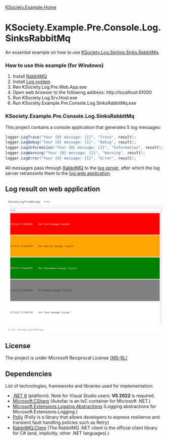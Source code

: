 [KSociety.Example Home](https://github.com/K-Society/KSociety.Example)

# KSociety.Example.Pre.Console.Log.SinksRabbitMq

An essential example on how to use [KSociety.Log.Serilog.Sinks.RabbitMq](https://github.com/K-Society/KSociety.Log/tree/master/Src/01/Sink/KSociety.Log.Serilog.Sinks.RabbitMq).

### How to use this example (for Windows)

1. Install [RabbitMQ](https://github.com/K-Society/KSociety.RabbitMQ.Install/releases)
2. Install [Log system](https://github.com/K-Society/KSociety.Log/releases)
3. Ren KSociety.Log.Pre.Web.App.exe
4. Open web browser to the following address: http://localhost:61000
5. Run KSociety.Log.Srv.Host.exe
6. Run KSociety.Example.Pre.Console.Log.SinksRabbitMq.exe

### KSociety.Example.Pre.Console.Log.SinksRabbitMq

This project contains a console application that generates 5 log messages:
```cs
logger.LogTrace("Your {0} message: {1}", "Trace", result);
logger.LogDebug("Your {0} message: {1}", "Debug", result);
logger.LogInformation("Your {0} message: {1}", "Information", result);
logger.LogWarning("Your {0} message: {1}", "Warning", result);
logger.LogError("Your {0} message: {1}", "Error", result);
```

All messages pass through [RabbitMQ](https://www.rabbitmq.com/) to the [log server](https://github.com/K-Society/KSociety.Log), after which the log server retransmits them to the [log web application](https://github.com/K-Society/KSociety.Log).


## Log result on web application

![Image of Log on web application](https://github.com/K-Society/KSociety.Example/blob/master/docs/KSociety.Example.Pre.Console.Log.SinksRabbitMq/LogWeb.jpg)


## License
The project is under Microsoft Reciprocal License [(MS-RL)](http://www.opensource.org/licenses/MS-RL)

## Dependencies

List of technologies, frameworks and libraries used for implementation:

- [.NET 6](https://dotnet.microsoft.com/download/dotnet/6.0) (platform). Note for Visual Studio users: **VS 2022** is required.
- [Microsoft.CSharp](Microsoft.CSharp) (Autofac is an IoC container for Microsoft .NET.)
- [Microsoft.Extensions.Logging.Abstractions](https://www.nuget.org/packages/Microsoft.Extensions.Logging.Abstractions/) (Logging abstractions for Microsoft.Extensions.Logging.)
- [Polly](https://www.nuget.org/packages/Polly) (Polly is a library that allows developers to express resilience and transient fault handling policies such as Retry)
- [RabbitMQ.Client](https://www.nuget.org/packages/RabbitMQ.Client) (The RabbitMQ .NET client is the official client library for C# (and, implicitly, other .NET languages).)